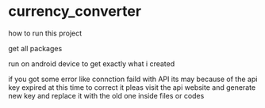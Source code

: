 # currency_converter

how to run this project

get all packages

run on android device to get exactly what i created

if you got some error like connction faild with API its may because of the api key expired at this time to correct it pleas visit the api website and generate new key and replace it with the old one inside files or codes 